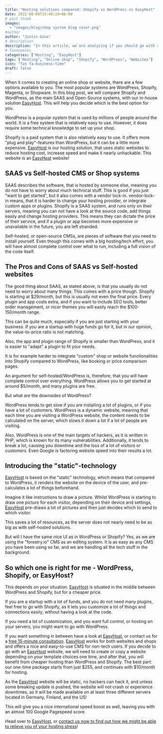 ```yaml
---
title: "Hosting solutions compared: Shopify vs WordPress vs EasyHost"
date: 2022-08-09T15:40:24+06:00
# post thumb
images:
  - "images/blog/shop system blog cover.png"
#author
author: "Justin Güse"
# description
description: "In this article, we are analyzing if you should go with a SAAS or Open-Source solution for your website or online shop."
# Taxonomies
categories: ["Hosting", "EasyHost"]
tags: ["Hosting", "Online shop", "Shopify", "WordPress", "Websites"]
icon: "fas fa-business-time"
draft: false
---
```



When it comes to creating an online shop or website, there are a few options available to you. The most popular systems are WordPress, Shopify, Magenta, or Shopware. In this blog post, we will compare Shopify and WordPress, as the main SAAS and Open-Source systems, with our in-house solution [EasyHost](/services/websites). This will help you decide which is the best option for you.

WordPress is a popular system that is used by millions of people around the world. It is a free system that is relatively easy to use. However, it does require some technical knowledge to set up your shop. 

Shopify is a paid system that is also relatively easy to use. It offers more "plug and play"-features than WordPress, but it can be a little more expensive. [EasyHost](/services/websites) is our hosting solution, that uses static websites to reduce hosting cost, increase speed and make it nearly unhackable. This website is an [EasyHost](/services/websites) website!

## SAAS vs Self-hosted CMS or Shop systems

SAAS describes the software, that is hosted by someone else, meaning you do not have to worry about much technical stuff. This is good if you just "want to get started", but it also comes with a vendor lock-in. vendor-lock-in means, that it is harder to change your hosting provider, or integrate custom apps or plugins. Shopify is a SAAS system, and runs only on their servers, meaning you can not have a look at the source code, add things easily and change hosting providers. This means they can dictate the price of their service, and if a plugin or app becomes more expensive or unavailable in the future, you are left stranded.

Self-hosted, or open-source CMSs, are pieces of software that you need to install yourself. Even though this comes with a big hosting/tech effort, you will have almost complete control over what to run, including a full vision of the code itself.

## The Pros and Cons of SAAS vs Self-hosted websites

The good thing about SAAS, as stated above, is that you usually do not need to worry about many things. This comes with a price though. Shopify is starting at $29/month, but this is usually not even the final price. Every plugin and app costs extra, and if you want to include SEO tools, better order management, or nicer themes you will easily reach the $100-150/month range.

This can be quite much, especially if you are just starting with your business. If you are a startup with huge funds go for it, but in our opinion, the value-to-price ratio is not matching. 

Also, the app and plugin range of Shopify is smaller than WordPress, and it is easier to "adapt" a plugin to fit your needs.

It is for example harder to integrate "custom" shop or website functionalities into Shopify compared to WordPress, like booking or price comparison pages. 

An argument for self-hosted/WordPress is, therefore, that you will have complete control over everything. WordPress allows you to get started at around $5/month, and many plugins are free.

But what are the downsides of WordPress?

WordPress tends to get slow if you are installing a lot of plugins, or if you have a lot of customers. WordPress is a dynamic website, meaning that each time you are visiting a WordPress website, the content needs to be calculated on the server, which slows it down a lot if a lot of people are visiting. 

Also, WordPress is one of the main targets of hackers, as it is written in PHP, which is known for its many vulnerabilities. Additionally, it tends to break a lot, causing you downtime and the loss of a lot of visitors or customers. Even Google is factoring website speed into their results a lot. 

## Introducing the "static"-technology

[EasyHost](/services/websites) is based on the "static" technology, which means that compared to WordPress, it renders the website on the device of the user, and pre-calculates a lot of things beforehand. 

Imagine it like instructions to draw a picture. Whilst WordPress is starting to draw one picture for each visitor, depending on their device and settings, [EasyHost](/services/websites) pre-draws a lot of pictures and then just decides which to send to which visitor. 

This saves a lot of resources, as the server does not nearly need to be as big as with self-hosted solutions.

But will I have the same nice UI as in WordPress or Shopify? Yes, as we are using the "forestry.io" CMS as an editing system. It is as easy as any CMS you have been using so far, and we are handling all the tech stuff in the background.

## So which one is right for me - WordPress, Shopify, or EasyHost?

This depends on your situation. [EasyHost](/services/websites) is situated in the middle between WordPress and Shopify, but for a cheaper price.

If you are a startup with a lot of funds, and you do not need many plugins, feel free to go with Shopify, as it lets you customize a lot of things and connections easily, without having a look at the code.

If you need a lot of customization, and you want full control, or hosting on your servers, you might want to go with WordPress. 

If you want something in between have a look at [EasyHost](/services/websites), or contact us for a [free 15-minute consultation](/contact). [EasyHost](/services/websites) works for both websites and shops and offers a nice and easy-to-use CMS for non-tech users. If you decide to go with an [EasyHost](/services/websites) website, we will need to create or copy a website depending on your template choices one time, and after that, you will benefit from cheaper hosting than WordPress and Shopify. The best part: our one-time package starts from just $255, and continues with $10/month for hosting.

As the [EasyHost](/services/websites) website will be static, no hackers can hack it, and unless some breaking update is pushed, the website will not crash or experience downtimes, as it will be made available on at least three different servers located in Germany, Finland, and the US!

This will give you a nice international speed boost as well, leaving you with an almost 100 Google Pagespeed score.

Head over to [EasyHost](/services/websites), or [contact us now to find out how we might be able to relieve you of your hosting stress](/contact)!

